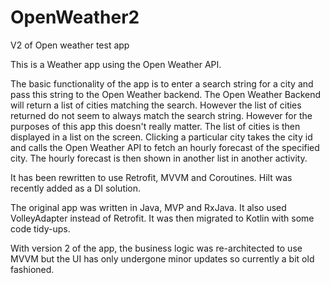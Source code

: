 # OpenWeather2
V2 of Open weather test app

This is a Weather app using the Open Weather API.

The basic functionality of the app is to enter a search string for a city and pass this string to the Open Weather backend.
The Open Weather Backend will return a list of cities matching the search. 
However the list of cities returned do not seem to always match the search string. However for the purposes of this app
this doesn't really matter.
The list of cities is then displayed in a list on the screen.
Clicking a particular city takes the city id and calls the Open Weather API to fetch an hourly forecast of the specified city.
The hourly forecast is then shown in another list in another activity.

It has been rewritten to use Retrofit, MVVM and Coroutines. Hilt was recently added as a DI solution.

The original app was written in Java, MVP and RxJava. It also used VolleyAdapter instead of Retrofit.
It was then migrated to Kotlin with some code tidy-ups.

With version 2 of the app, the business logic was re-architected to use MVVM but the UI has only undergone minor updates
so currently a bit old fashioned.
